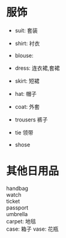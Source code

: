 # 服饰
* suit: 套装  
* shirt: 衬衣  
* blouse:   

* dress: 连衣裙,套裙  
* skirt: 短裙  

* hat: 帽子  
* coat: 外套  

* trousers 裤子   
* tie 领带 
* shose

# 其他日用品 
handbag    
watch   
ticket    
passport   
umbrella    
carpet: 地毯  
case: 箱子
vase: 花瓶  